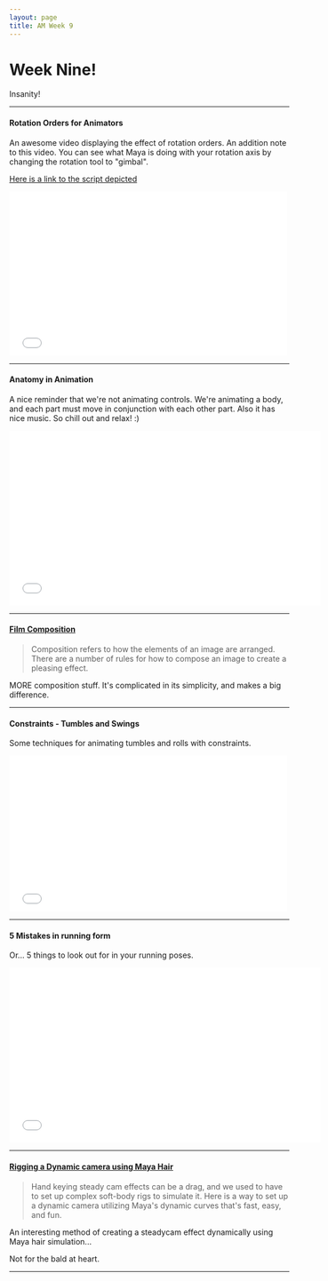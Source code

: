 ```yaml
---
layout: page
title: AM Week 9
---
```


# Week Nine!

Insanity!

----

#### Rotation Orders for Animators

An awesome video displaying the effect of rotation orders. An addition note to this video. You can see what Maya is doing with your rotation axis by changing the rotation tool to "gimbal".

[Here is a link to the script depicted](http://www.creativecrash.com/maya/script/zoochangeroo)

<div class="js-video [vimeo, widescreen]"><iframe src="//player.vimeo.com/video/54541692" width="500" height="296" frameborder="0" webkitallowfullscreen mozallowfullscreen allowfullscreen></iframe></div>

----

#### Anatomy in Animation

A nice reminder that we're not animating controls. We're animating a body, and each part must move in conjunction with each other part. Also it has nice music. So chill out and relax! :)

<div class="js-video [vimeo, widescreen]"><iframe width="560" height="315" src="//www.youtube-nocookie.com/embed/kpvjkpuu5QA?rel=0" frameborder="0" allowfullscreen></iframe></div>

----

#### [Film Composition](http://production.4filmmaking.com/cinematography7.html)

>Composition refers to how the elements of an image are arranged. There are a number of rules for how to compose an image to create a pleasing effect.

MORE composition stuff. It's complicated in its simplicity, and makes a big difference.

----

#### Constraints - Tumbles and Swings

Some techniques for animating tumbles and rolls with constraints.

<div class="js-video [vimeo, widescreen]"><iframe src="//player.vimeo.com/video/35580929" width="500" height="281" frameborder="0" webkitallowfullscreen mozallowfullscreen allowfullscreen></iframe></div>

----

#### 5 Mistakes in running form

Or... 5 things to look out for in your running poses.

<div class="js-video [vimeo, widescreen]"><iframe width="560" height="315" src="//www.youtube-nocookie.com/embed/9zkapadQwHk?rel=0" frameborder="0" allowfullscreen></iframe></div>

----

#### [Rigging a Dynamic camera using Maya Hair](http://www.jabimation.com/blog/2008/08/rigging-dynamic-camera-via-maya-hair.html)

>Hand keying steady cam effects can be a drag, and we used to have to set up complex soft-body rigs to simulate it. Here is a way to set up a dynamic camera utilizing Maya's dynamic curves that's fast, easy, and fun.

An interesting method of creating a steadycam effect dynamically using Maya hair simulation...

Not for the bald at heart.

----
